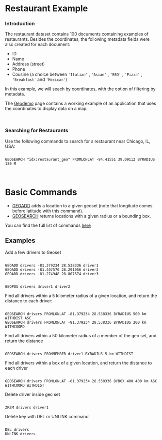 # Restaurant Example

### Introduction

The restaurant dataset contains 100 documents containing examples of restaurants. Besides the coordinates, the following metadata fields were also created for each document:

* ID
* Name
* Address (street)
* Phone
* Cousine (a choice between `'Italian'` , `'Asian'` , `'BBQ'` , `'Pizza'` , `'Breakfast'` and `'Mexican'`)

In this example, we will seach by coordinates, with the option of filtering by metadata.

The <a href="/geodemo">Geodemo</a> page contains a working example of an application that uses the coordinates to display data on a map.

&nbsp;

### Searching for Restaurants

Use the following commands to search for a restaurant near Chicago, IL, USA:

```redis Search by Coordinates

GEOSEARCH "idx:restaurant_geo" FROMLONLAT -94.41551 39.09112 BYRADIUS 130 M

```



&nbsp;



# Basic Commands

* [GEOADD](https://redis.io/commands/geoadd/) adds a location to a given geoset (note that longitude comes before latitude with this command).
* [GEOSEARCH](https://redis.io/commands/geosearch/) returns locations with a given radius or a bounding box.

You can find the full list of commands [here](https://redis.io/commands/?group=geo)

## Examples

Add a few drivers to Geoset

```redis Add locations

GEOADD drivers -81.379234 28.538336 driver1
GEOADD drivers -81.407570 28.291956 driver2
GEOADD drivers -81.274948 28.807674 driver3

```

```redis Get positions of some drivers

GEOPOS drivers driver1 driver2

```

Find all drivers within a 5 kilometer radius of a given location, and return the distance to each driver:

```redis Find drivers by radius

GEOSEARCH drivers FROMLONLAT -81.379234 28.538336 BYRADIUS 500 km WITHDIST ASC
GEOSEARCH drivers FROMLONLAT -81.379234 28.538336 BYRADIUS 200 km WITHCOORD

```

Find all drivers within a 50 kilometer radius of a member of the geo set, and return the distance

```redis Find drivers from driver1

GEOSEARCH drivers FROMMEMBER driver1 BYRADIUS 5 km WITHDIST

```

Find all drivers within a box of a given location, and return the distance to each driver

```redis Find drivers by box

GEOSEARCH drivers FROMLONLAT -81.379234 28.538336 BYBOX 400 400 km ASC WITHCOORD WITHDIST

```

Delete driver inside geo set

```redis Delete driver

ZREM drivers driver1

```

Delete key with DEL or UNLINK command

```redis Delete key

DEL drivers
UNLINK drivers

```
